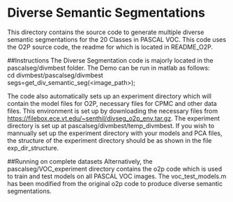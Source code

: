 Diverse Semantic Segmentations
=========

This directory contains the source code to generate multiple diverse semantic segmentations for the 20 Classes in PASCAL VOC. This code uses the O2P source code, the readme for which is located in README_O2P.


##Instructions
The Diverse Segmentation code is majorly located in the pascalseg/divmbest folder. 
The Demo can be run in matlab as follows:  
cd divmbest/pascalseg/divmbest  
segs=get_div_semantic_seg(<image_path>);

The code also automatically sets up an experiment directory which will contain the model files for O2P, necessary files for CPMC and other data files. This environment is set up by downloading the necessary files from https://filebox.ece.vt.edu/~senthil/divseg_o2p_env.tar.gz. The experiment directory is set up at pascalseg/divmbest/temp_divmbest.
If you wish to mannually set up the experiment directory with your models and PCA files, the structure of the experiment directory should be as shown in the file exp_dir_structure.


##Running on complete datasets
Alternatively, the pascalseg/VOC_experiment directory contains the o2p code which is used to train and test models on all PASCAL VOC images. The voc_test_models.m has been modified from the original o2p code to produce diverse semantic segmentations.

